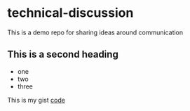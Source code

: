 # technical-discussion
This is a demo repo for sharing ideas around communication


## This is a second heading

* one
* two
* three

This is my gist [code](https://gist.github.com/diegoaroa/025e906b1585ffbf1803e1ea7059d7ee)
